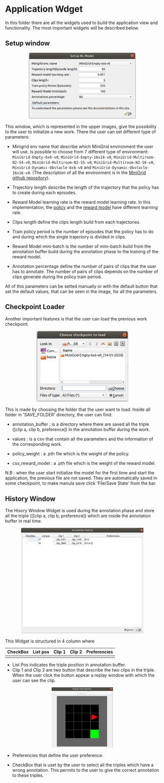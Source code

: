 # Application Wdget

In this folder there are all the widgets used to build the application view and functionality. The most important widgets will be described below.

## Setup window

<p align="center">
  <img src="gitimages/default_setting.png" width="350"/>
</p>

This window, which is represented in the upper images, give the possibility to the user to initialize a new work. There the user can set different type of parameters:
- Minigrid env name that describe which MiniGrid environment the user will use. Is possible to choose from 7 different type of environment:
`MiniGrid-Empty-6x6-v0`, `MiniGrid-Empty-16x16-v0`, `MiniGrid-Multiroom-N2-S4-v0`, `MiniGrid-Multiroom-N2-S5-v0`, `MiniGrid-Multiroom-N2-S6-v0`, `MiniGrid-Dynamic-Obstacle-6x6-v0` and `MiniGrid-Dynamic-Obstacle-16x16-v0`. (The description of all the environment is in the [MiniGrid github repository](https://github.com/maximecb/gym-minigrid)).

- Trajectory length describe the length of the trajectory that the policy has to create during each episodes.

- Reward Model learning rate is the reward model
learning rate. In this implementation, the [policy](../ReinforcementLearning/ReinforcemenLearning.md) and the [reward model](../ReinforcementLearning/ReinforcemenLearning.md) have different learning rate.

- Clips length define the clips length build from each trajectories.

- Train policy period is the number of episodes that the policy has to do and during which the single trajectory is divided in clips.

- Reward Model mini-batch is the number of mini-batch build from the annotation buffer build during the annotation phase to the training of the reward model.

- Annotation percentage define the number of pairs of clips that the user has to annotate. The number of pairs of clips depends on the number of clips generate during the policy train period.

All of this parameters can be setted manually or with the default button that set the default values, that can be seen in the image, for all the parameters.

## Checkpoint Loader


Another important features is that the user can load the previous work checkpoint.

<p align="center">
  <img src="gitimages/load_checkpoint.png" width="300">
</p>


 This is made by choosing the folder that the user want to load.
Inside all folder in 'SAVE_FOLDER' directory, the user can find:

- annotation_buffer : is a directory where there are saved all the triple ([clip a, clip b, preference]) in the annotation buffer during the work.

- values : is a csv that contain all the parameters and the information of the corresponding work.

- policy_weight : a .pth file which is the weight of the policy.

- csv_reward_model : a .pth file which is the weight of the reward model.

N.B : when the user start initialize the model for the first time and start the application, the previous file are not saved. They are automatically saved in some checkpoint, to make manula save click 'File/Save State' from the bar.

## History Window

The Hisory Window Widget is used during the annotation phase and store all the triple ([[clip a, clip b, preference]) which are inside the annotation buffer in real time.

<p align="center">
  <img src="gitimages/history_window.png" width="400"/>
</p>

This Widget is structured in 4 column where

| CheckBox | List pos | Clip 1 | Clip 2 | Preferencies |
| :---: | :---: | :---: | :---: | :---: |
|  |  |  |  |  |

- List Pos indicates the triple position in annotation buffer.
- Clip 1 and Clip 2 are two button that describe the two clips in the triple. When the user click the button appear a replay window with which the user can see the clip.

<p align="center">
  <img src="gitimages/replay_window.png" width="200"/>
</p>

- Preferencies that define the user preference.

- CheckBox that is uset by the user to select all the triples which have a wrong annotation. This permits to the user to give the correct annotation to these triples.


